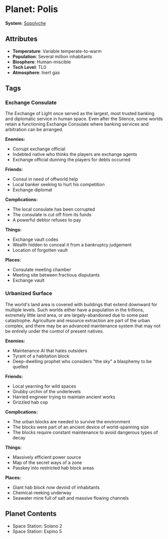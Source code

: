 # Planet: Polis

**System**: [Sopolyche](../systems/Sopolyche.md)

## Attributes
- **Temperature**: Variable temperate-to-warm
- **Population**: Several million inhabitants
- **Biosphere**: Human-miscible
- **Tech Level**: TL0
- **Atmosphere**: Inert gas

## Tags

### Exchange Consulate

The Exchange of Light once served as the largest, most trusted banking and diplomatic service in human space. Even after the Silence, some worlds retain a functioning Exchange Consulate where banking services and arbitration can be arranged.

**Enemies:**
- Corrupt exchange official
- Indebted native who thinks the players are exchange agents
- Exchange official dunning the players for debts occurred

**Friends:**
- Consul in need of offworld help
- Local banker seeking to hurt his competition
- Exchange diplomat

**Complications:**
- The local consulate has been corrupted
- The consulate is cut off from its funds
- A powerful debtor refuses to pay

**Things:**
- Exchange vault codes
- Wealth hidden to conceal it from a bankruptcy judgement
- Location of forgotten vault

**Places:**
- Consulate meeting chamber
- Meeting site between fractious disputants
- Exchange vault

### Urbanized Surface

The world's land area is covered with buildings that extend downward for multiple levels. Such worlds either have a population in the trillions, extremely little land area, or are largely-abandoned due to some past catastrophe. Agriculture and resource extraction are part of the urban complex, and there may be an advanced maintenance system that may not be entirely under the control of present natives.

**Enemies:**
- Maintenance AI that hates outsiders
- Tyrant of a habitation block
- Deep-dwelling prophet who considers "the sky" a blasphemy to be quelled

**Friends:**
- Local yearning for wild spaces
- Grubby urchin of the underlevels
- Harried engineer trying to maintain ancient works
- Grizzled hab cop

**Complications:**
- The urban blocks are needed to survive the environment
- The blocks were part of an ancient device of world-spanning size
- The blocks require constant maintenance to avoid dangerous types of decay

**Things:**
- Massively efficient power source
- Map of the secret ways of a zone
- Passkey into restricted hab block areas

**Places:**
- Giant hab block now devoid of inhabitants
- Chemical-reeking underway
- Seawater mine full of salt and massive flowing channels
## Planet Contents
- Space Station: Solano 2
- Space Station: Espino 5

